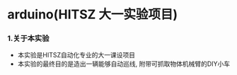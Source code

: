# arduino(HITSZ   大一实验项目)
### 1.关于本实验

- 本实验是HITSZ自动化专业的大一课设项目
- 本实验的最终目的是造出一辆能够自动巡线, 附带可抓取物体机械臂的DIY小车





